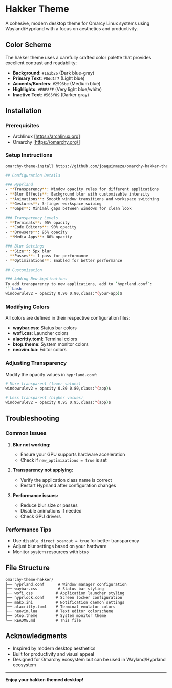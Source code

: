 # Hakker Theme

A cohesive, modern desktop theme for Omarcy Linux systems using Wayland/Hyprland with a focus on aesthetics and productivity.

## Color Scheme

The hakker theme uses a carefully crafted color palette that provides excellent contrast and readability:

- **Background**: `#1a1b26` (Dark blue-gray)
- **Primary Text**: `#8dd1f7` (Light blue)
- **Accents/Borders**: `#2596be` (Medium blue)
- **Highlights**: `#EBF8FF` (Very light blue/white)
- **Inactive Text**: `#565f89` (Darker gray)

## Installation

### Prerequisites
- Archlinux [https://archlinux.org]
- Omarchy [https://omarchy.org/]

### Setup Instructions
```bash
omarchy-theme-install https://github.com/joaquinmeza/omarchy-hakker-theme

## Configuration Details

### Hyprland
- **Transparency**: Window opacity rules for different applications
- **Blur Effects**: Background blur with customizable intensity
- **Animations**: Smooth window transitions and workspace switching
- **Gestures**: 3-finger workspace swiping
- **Gaps**: Minimal gaps between windows for clean look

### Transparency Levels
- **Terminals**: 95% opacity
- **Code Editors**: 90% opacity
- **Browsers**: 95% opacity
- **Media Apps**: 80% opacity

### Blur Settings
- **Size**: 5px blur
- **Passes**: 1 pass for performance
- **Optimizations**: Enabled for better performance

## Customization

### Adding New Applications
To add transparency to new applications, add to `hyprland.conf`:
```bash
windowrulev2 = opacity 0.90 0.90,class:^(your-app)$
```

### Modifying Colors
All colors are defined in their respective configuration files:
- **waybar.css**: Status bar colors
- **wofi.css**: Launcher colors
- **alacritty.toml**: Terminal colors
- **btop.theme**: System monitor colors
- **neovim.lua**: Editor colors

### Adjusting Transparency
Modify the opacity values in `hyprland.conf`:
```bash
# More transparent (lower values)
windowrulev2 = opacity 0.80 0.80,class:^(app)$

# Less transparent (higher values)
windowrulev2 = opacity 0.95 0.95,class:^(app)$
```

## Troubleshooting

### Common Issues

1. **Blur not working:**
   - Ensure your GPU supports hardware acceleration
   - Check if `new_optimizations = true` is set

2. **Transparency not applying:**
   - Verify the application class name is correct
   - Restart Hyprland after configuration changes

3. **Performance issues:**
   - Reduce blur size or passes
   - Disable animations if needed
   - Check GPU drivers

### Performance Tips
- Use `disable_direct_scanout = true` for better transparency
- Adjust blur settings based on your hardware
- Monitor system resources with `btop`

## File Structure
```
omarchy-theme-hakker/
├── hyprland.conf      # Window manager configuration
├── waybar.css         # Status bar styling
├── wofi.css          # Application launcher styling
├── hyprlock.conf     # Screen locker configuration
├── mako.ini          # Notification daemon settings
├── alacritty.toml    # Terminal emulator colors
├── neovim.lua        # Text editor colorscheme
├── btop.theme        # System monitor theme
└── README.md         # This file
```


## Acknowledgments

- Inspired by modern desktop aesthetics
- Built for productivity and visual appeal
- Designed for Omarchy ecosystem but can be used in Wayland/Hyprland ecosystem

---

**Enjoy your hakker-themed desktop!** 